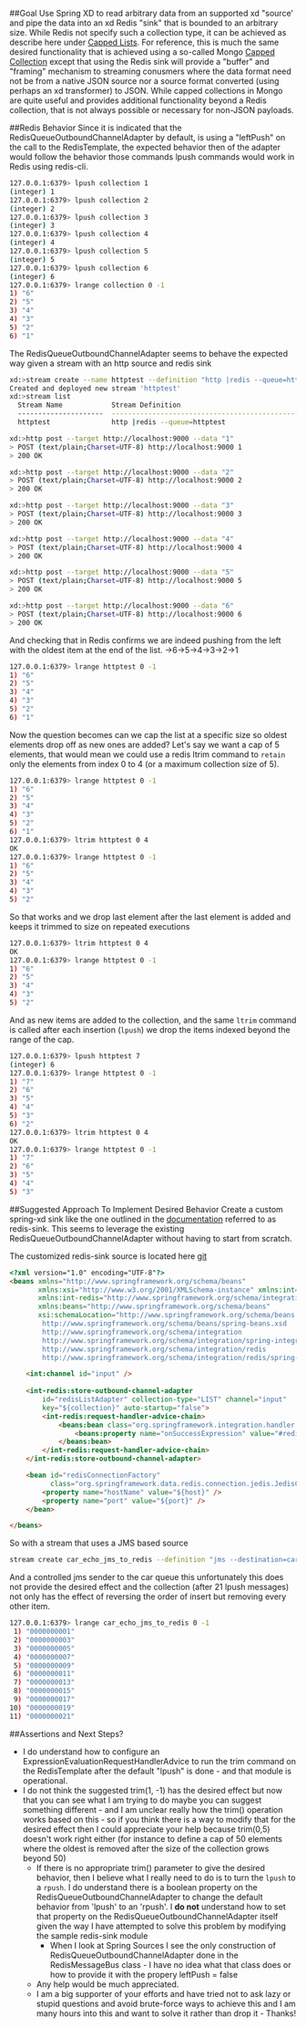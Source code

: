 ##Goal
Use Spring XD to read arbitrary data from an supported xd "source' and pipe the data into an xd Redis "sink" that is bounded to an arbitrary size. While Redis not specify such a collection type, it can be achieved as describe here under [Capped Lists](http://redis.io/topics/data-types-intro#capped-lists). For reference, this is much the same desired functionality that is achieved using a so-called Mongo [Capped Collection](https://docs.mongodb.org/manual/core/capped-collections/) except that using the Redis sink will provide a "buffer" and "framing" mechanism to streaming conusmers where the data format need not be from a native JSON source nor a source format converted (using perhaps an xd transformer) to JSON. While capped collections in Mongo are quite useful and provides additional functionality beyond a  Redis collection, that is not always possible or necessary for non-JSON payloads. 

##Redis Behavior
Since it is indicated that the RedisQueueOutboundChannelAdapter by default, is using a "leftPush" on the call to the RedisTemplate, the expected behavior then of the adapter would follow the behavior those commands lpush commands would work in Redis using redis-cli. 
```bash
127.0.0.1:6379> lpush collection 1
(integer) 1
127.0.0.1:6379> lpush collection 2
(integer) 2
127.0.0.1:6379> lpush collection 3
(integer) 3
127.0.0.1:6379> lpush collection 4
(integer) 4
127.0.0.1:6379> lpush collection 5
(integer) 5
127.0.0.1:6379> lpush collection 6
(integer) 6
127.0.0.1:6379> lrange collection 0 -1
1) "6"
2) "5"
3) "4"
4) "3"
5) "2"
6) "1"
```
The RedisQueueOutboundChannelAdapter seems to behave the expected way given a stream with an http source and redis sink
```bash
xd:>stream create --name httptest --definition "http |redis --queue=httptest" --deploy
Created and deployed new stream 'httptest'
xd:>stream list
  Stream Name            Stream Definition                                           Status
  ---------------------  ----------------------------------------------------------  ----------
  httptest               http |redis --queue=httptest                                deployed

xd:>http post --target http://localhost:9000 --data "1"
> POST (text/plain;Charset=UTF-8) http://localhost:9000 1
> 200 OK

xd:>http post --target http://localhost:9000 --data "2"
> POST (text/plain;Charset=UTF-8) http://localhost:9000 2
> 200 OK

xd:>http post --target http://localhost:9000 --data "3"
> POST (text/plain;Charset=UTF-8) http://localhost:9000 3
> 200 OK

xd:>http post --target http://localhost:9000 --data "4"
> POST (text/plain;Charset=UTF-8) http://localhost:9000 4
> 200 OK

xd:>http post --target http://localhost:9000 --data "5"
> POST (text/plain;Charset=UTF-8) http://localhost:9000 5
> 200 OK

xd:>http post --target http://localhost:9000 --data "6"
> POST (text/plain;Charset=UTF-8) http://localhost:9000 6
> 200 OK
```
And checking that in Redis confirms we are indeed pushing from the left with the oldest item at the end of the list. ->6->5->4->3->2->1
```bash
127.0.0.1:6379> lrange httptest 0 -1
1) "6"
2) "5"
3) "4"
4) "3"
5) "2"
6) "1"

```

Now the question becomes can we cap the list at a specific size so oldest elements drop off as new ones are added? Let's say we want a cap of 5 elements, that would mean we could use a redis ltrim command to ```retain``` only the elements from index 0 to 4 (or a maximum collection size of 5). 

```bash
127.0.0.1:6379> lrange httptest 0 -1
1) "6"
2) "5"
3) "4"
4) "3"
5) "2"
6) "1"
127.0.0.1:6379> ltrim httptest 0 4
OK
127.0.0.1:6379> lrange httptest 0 -1
1) "6"
2) "5"
3) "4"
4) "3"
5) "2"

```
So that works and we drop last element after the last element is added and keeps it trimmed to size on repeated executions
```bash
127.0.0.1:6379> ltrim httptest 0 4
OK
127.0.0.1:6379> lrange httptest 0 -1
1) "6"
2) "5"
3) "4"
4) "3"
5) "2"
```
And as new items are added to the collection, and the same ```ltrim``` command is called after each insertion (```lpush```) we drop the items indexed beyond the range of the cap.
```bash
127.0.0.1:6379> lpush httptest 7
(integer) 6
127.0.0.1:6379> lrange httptest 0 -1
1) "7"
2) "6"
3) "5"
4) "4"
5) "3"
6) "2"
127.0.0.1:6379> ltrim httptest 0 4
OK
127.0.0.1:6379> lrange httptest 0 -1
1) "7"
2) "6"
3) "5"
4) "4"
5) "3"

```


##Suggested Approach To Implement Desired Behavior 
Create a custom spring-xd sink like the one outlined in the [documentation](http://docs.spring.io/spring-xd/docs/current/reference/html/#creating-a-sink-module) referred to as redis-sink. This seems to leverage the existing RedisQueueOutboundChannelAdapter without having to start from scratch. 

The customized redis-sink source is located here [git](https://github.com/petergdoyle/estreaming/tree/master/spring-xd-samples-min)
```html
<?xml version="1.0" encoding="UTF-8"?>
<beans xmlns="http://www.springframework.org/schema/beans"
       xmlns:xsi="http://www.w3.org/2001/XMLSchema-instance" xmlns:int="http://www.springframework.org/schema/integration"
       xmlns:int-redis="http://www.springframework.org/schema/integration/redis"
       xmlns:beans="http://www.springframework.org/schema/beans"
       xsi:schemaLocation="http://www.springframework.org/schema/beans
		http://www.springframework.org/schema/beans/spring-beans.xsd
		http://www.springframework.org/schema/integration
		http://www.springframework.org/schema/integration/spring-integration.xsd
		http://www.springframework.org/schema/integration/redis
		http://www.springframework.org/schema/integration/redis/spring-integration-redis.xsd">

    <int:channel id="input" />
    
    <int-redis:store-outbound-channel-adapter
        id="redisListAdapter" collection-type="LIST" channel="input"
        key="${collection}" auto-startup="false">
        <int-redis:request-handler-advice-chain>
            <beans:bean class="org.springframework.integration.handler.advice.ExpressionEvaluatingRequestHandlerAdvice">
                <beans:property name="onSuccessExpression" value="#redisTemplate.boundListOps(${collection}).trim(-1,1)"/>
            </beans:bean>
        </int-redis:request-handler-advice-chain>
    </int-redis:store-outbound-channel-adapter>

    <bean id="redisConnectionFactory"
          class="org.springframework.data.redis.connection.jedis.JedisConnectionFactory">
        <property name="hostName" value="${host}" />
        <property name="port" value="${port}" />
    </bean>

</beans>
```

So with a stream that uses a JMS based source
```bash
stream create car_echo_jms_to_redis --definition "jms --destination=car | redis-store-capped" --deploy
```
And a controlled jms sender to the car queue this unfortunately this does not provide the desired effect and the collection (after 21 lpush messages) not only has the effect of reversing the order of insert but removing every other item.
```bash 
127.0.0.1:6379> lrange car_echo_jms_to_redis 0 -1
 1) "0000000001"
 2) "0000000003"
 3) "0000000005"
 4) "0000000007"
 5) "0000000009"
 6) "0000000011"
 7) "0000000013"
 8) "0000000015"
 9) "0000000017"
10) "0000000019"
11) "0000000021"

```


##Assertions and Next Steps?
- I do understand how to configure an ExpressionEvaluationRequestHandlerAdvice to run the trim command on the RedisTemplate after the default "lpush" is done - and that module is operational. 
- I do not think the suggested trim(1, -1) has the desired effect but now that you can see what I am trying to do maybe you can suggest something different - and I am unclear really how the trim() operation works based on this - so if you think there is a way to modify that for the desired effect then I could appreciate your help because trim(0,5) doesn't work right either (for instance to define a cap of 50 elements where the oldest is removed after the size of the collection grows beyond 50)
	- If there is no appropriate trim() parameter to give the desired behavior, then I believe what I really need to do is to turn the ```lpush``` to a ```rpush```. I do understand there is a boolean property on the RedisQueueOutboundChannelAdapter to change the default behavior from 'lpush' to an 'rpush'. I **do not** understand how to set that property on the RedisQueueOutboundChannelAdapter itself given the way I have attempted to solve this problem by modifying the sample redis-sink module
		- When I look at Spring Sources I see the only construction of RedisQueueOutboundChannelAdapter done in the RedisMessageBus class - I have no idea what that class does or how to provide it with the propery leftPush = false 
	- Any help would be much appreciated. 
	- I am a big supporter of your efforts and have tried not to ask lazy or stupid questions and avoid brute-force ways to achieve this and I am many hours into this and want to solve it rather than drop it - Thanks!